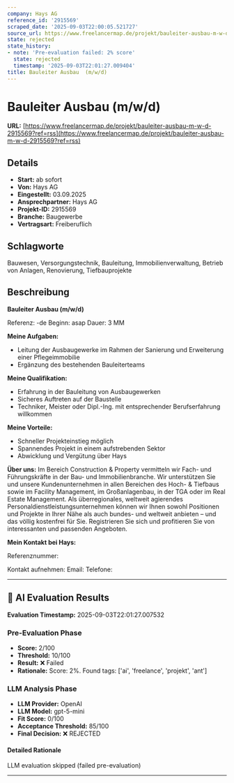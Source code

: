 ```yaml
---
company: Hays AG
reference_id: '2915569'
scraped_date: '2025-09-03T22:00:05.521727'
source_url: https://www.freelancermap.de/projekt/bauleiter-ausbau-m-w-d-2915569?ref=rss
state: rejected
state_history:
- note: 'Pre-evaluation failed: 2% score'
  state: rejected
  timestamp: '2025-09-03T22:01:27.009404'
title: Bauleiter Ausbau  (m/w/d)
---
```



# Bauleiter Ausbau  (m/w/d)
**URL:** [https://www.freelancermap.de/projekt/bauleiter-ausbau-m-w-d-2915569?ref=rss](https://www.freelancermap.de/projekt/bauleiter-ausbau-m-w-d-2915569?ref=rss)
## Details
- **Start:** ab sofort
- **Von:** Hays AG
- **Eingestellt:** 03.09.2025
- **Ansprechpartner:** Hays AG
- **Projekt-ID:** 2915569
- **Branche:** Baugewerbe
- **Vertragsart:** Freiberuflich

## Schlagworte
Bauwesen, Versorgungstechnik, Bauleitung, Immobilienverwaltung, Betrieb von Anlagen, Renovierung, Tiefbauprojekte

## Beschreibung
**Bauleiter Ausbau (m/w/d)**

Referenz: -de
Beginn: asap
Dauer: 3 MM

**Meine Aufgaben:**

- Leitung der Ausbaugewerke im Rahmen der Sanierung und Erweiterung einer Pflegeimmobilie
- Ergänzung des bestehenden Bauleiterteams

**Meine Qualifikation:**

- Erfahrung in der Bauleitung von Ausbaugewerken
- Sicheres Auftreten auf der Baustelle
- Techniker, Meister oder Dipl.-Ing. mit entsprechender Berufserfahrung willkommen

**Meine Vorteile:**

- Schneller Projekteinstieg möglich
- Spannendes Projekt in einem aufstrebenden Sektor
- Abwicklung und Vergütung über Hays

**Über uns:**
Im Bereich Construction & Property vermitteln wir Fach- und Führungskräfte in der Bau- und Immobilienbranche. Wir unterstützen Sie und unsere Kundenunternehmen in allen Bereichen des Hoch- & Tiefbaus sowie im Facility Management, im Großanlagenbau, in der TGA oder im Real Estate Management. Als überregionales, weltweit agierendes Personaldienstleistungsunternehmen können wir Ihnen sowohl Positionen und Projekte in Ihrer Nähe als auch bundes- und weltweit anbieten – und das völlig kostenfrei für Sie. Registrieren Sie sich und profitieren Sie von interessanten und passenden Angeboten.

**Mein Kontakt bei Hays:**

Referenznummer:

Kontakt aufnehmen:
Email:
Telefone:

---

## 🤖 AI Evaluation Results

**Evaluation Timestamp:** 2025-09-03T22:01:27.007532

### Pre-Evaluation Phase
- **Score:** 2/100
- **Threshold:** 10/100
- **Result:** ❌ Failed
- **Rationale:** Score: 2%. Found tags: ['ai', 'freelance', 'projekt', 'ant']

### LLM Analysis Phase
- **LLM Provider:** OpenAI
- **LLM Model:** gpt-5-mini
- **Fit Score:** 0/100
- **Acceptance Threshold:** 85/100
- **Final Decision:** ❌ REJECTED

#### Detailed Rationale
LLM evaluation skipped (failed pre-evaluation)

---
